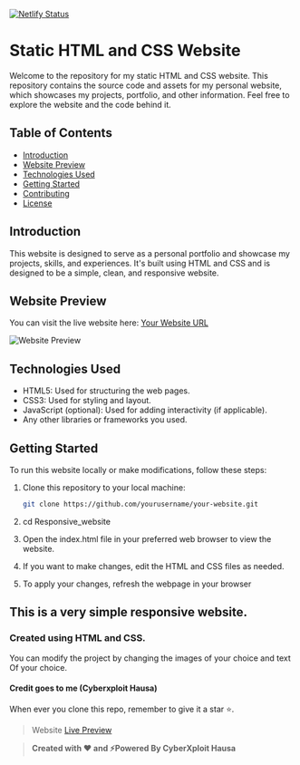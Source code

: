 [![Netlify Status](https://api.netlify.com/api/v1/badges/dc63752a-d04f-4ef2-905e-10ee4407e5bb/deploy-status)](https://app.netlify.com/sites/cyberxploit/deploys)

# Static HTML and CSS Website

Welcome to the repository for my static HTML and CSS website. This repository contains the source code and assets for my personal website, which showcases my projects, portfolio, and other information. Feel free to explore the website and the code behind it.

## Table of Contents

- [Introduction](#introduction)
- [Website Preview](#website-preview)
- [Technologies Used](#technologies-used)
- [Getting Started](#getting-started)
- [Contributing](#contributing)
- [License](#license)

## Introduction

This website is designed to serve as a personal portfolio and showcase my projects, skills, and experiences. It's built using HTML and CSS and is designed to be a simple, clean, and responsive website.

## Website Preview

You can visit the live website here: [Your Website URL](https://example.com)

![Website Preview](screenshot.png)

## Technologies Used

- HTML5: Used for structuring the web pages.
- CSS3: Used for styling and layout.
- JavaScript (optional): Used for adding interactivity (if applicable).
- Any other libraries or frameworks you used.

## Getting Started

To run this website locally or make modifications, follow these steps:

1. Clone this repository to your local machine:

   ```bash
   git clone https://github.com/yourusername/your-website.git
2. cd Responsive_website
3. Open the index.html file in your preferred web browser to view the website.
4. If you want to make changes, edit the HTML and CSS files as needed.
5. To apply your changes, refresh the webpage in your browser




## This is a very simple responsive website.

### Created using HTML and CSS.

You can modify the project by changing the images of your choice and text
Of your choice.

#### Credit goes to me (Cyberxploit Hausa)

When ever you clone this repo, remember to give it a star ⭐.

> Website [Live Preview](https://cyberxploit.netlify.app/)

> **Created with ❤️ and ⚡Powered By CyberXploit Hausa**
